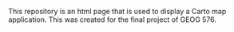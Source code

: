 This repository is an html page that is used to display a Carto map application.  This was created for the final project of GEOG 576.
